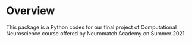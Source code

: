 # Overview
This package is a Python codes for our final project of Computational Neuroscience course offered by Neuromatch Academy on Summer 2021.

